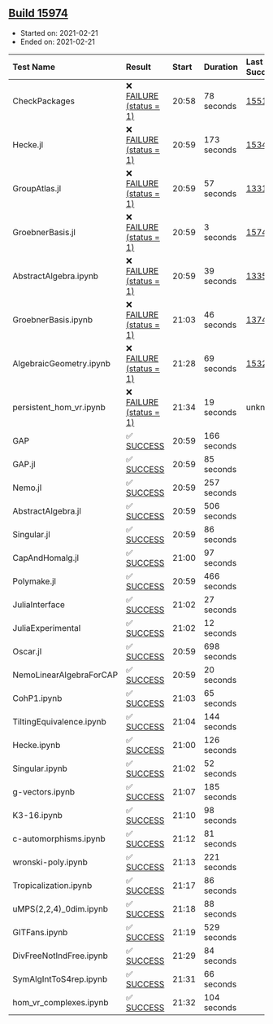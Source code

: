## [Build 15974](https://oscarci.mathematik.uni-kl.de/job/oscar/15974/)

* Started on: 2021-02-21
* Ended on: 2021-02-21

| Test Name    | Result | Start | Duration | Last Success | First Failure |
|:-------------|:-------|:------|:---------|:-------------|:--------------|
| CheckPackages | ❌ [FAILURE (status = 1)](https://oscarci.mathematik.uni-kl.de/job/oscar/15974/artifact/logs/build-15974/CheckPackages.log) | 20:58 | 78 seconds | [15514](https://oscarci.mathematik.uni-kl.de/job/oscar/15514/) | [15515](https://oscarci.mathematik.uni-kl.de/job/oscar/15515/) |
| Hecke.jl | ❌ [FAILURE (status = 1)](https://oscarci.mathematik.uni-kl.de/job/oscar/15974/artifact/logs/build-15974/Hecke.jl.log) | 20:59 | 173 seconds | [15344](https://oscarci.mathematik.uni-kl.de/job/oscar/15344/) | [15348](https://oscarci.mathematik.uni-kl.de/job/oscar/15348/) |
| GroupAtlas.jl | ❌ [FAILURE (status = 1)](https://oscarci.mathematik.uni-kl.de/job/oscar/15974/artifact/logs/build-15974/GroupAtlas.jl.log) | 20:59 | 57 seconds | [13311](https://oscarci.mathematik.uni-kl.de/job/oscar/13311/) | [13312](https://oscarci.mathematik.uni-kl.de/job/oscar/13312/) |
| GroebnerBasis.jl | ❌ [FAILURE (status = 1)](https://oscarci.mathematik.uni-kl.de/job/oscar/15974/artifact/logs/build-15974/GroebnerBasis.jl.log) | 20:59 | 3 seconds | [15745](https://oscarci.mathematik.uni-kl.de/job/oscar/15745/) | [15746](https://oscarci.mathematik.uni-kl.de/job/oscar/15746/) |
| AbstractAlgebra.ipynb | ❌ [FAILURE (status = 1)](https://oscarci.mathematik.uni-kl.de/job/oscar/15974/artifact/logs/build-15974/AbstractAlgebra.ipynb.log) | 20:59 | 39 seconds | [13355](https://oscarci.mathematik.uni-kl.de/job/oscar/13355/) | [13356](https://oscarci.mathematik.uni-kl.de/job/oscar/13356/) |
| GroebnerBasis.ipynb | ❌ [FAILURE (status = 1)](https://oscarci.mathematik.uni-kl.de/job/oscar/15974/artifact/logs/build-15974/GroebnerBasis.ipynb.log) | 21:03 | 46 seconds | [13748](https://oscarci.mathematik.uni-kl.de/job/oscar/13748/) | [13749](https://oscarci.mathematik.uni-kl.de/job/oscar/13749/) |
| AlgebraicGeometry.ipynb | ❌ [FAILURE (status = 1)](https://oscarci.mathematik.uni-kl.de/job/oscar/15974/artifact/logs/build-15974/AlgebraicGeometry.ipynb.log) | 21:28 | 69 seconds | [15322](https://oscarci.mathematik.uni-kl.de/job/oscar/15322/) | [15323](https://oscarci.mathematik.uni-kl.de/job/oscar/15323/) |
| persistent_hom_vr.ipynb | ❌ [FAILURE (status = 1)](https://oscarci.mathematik.uni-kl.de/job/oscar/15974/artifact/logs/build-15974/persistent_hom_vr.ipynb.log) | 21:34 | 19 seconds | unknown | unknown |
| GAP | ✅ [SUCCESS](https://oscarci.mathematik.uni-kl.de/job/oscar/15974/artifact/logs/build-15974/GAP.log) | 20:59 | 166 seconds |  |  |
| GAP.jl | ✅ [SUCCESS](https://oscarci.mathematik.uni-kl.de/job/oscar/15974/artifact/logs/build-15974/GAP.jl.log) | 20:59 | 85 seconds |  |  |
| Nemo.jl | ✅ [SUCCESS](https://oscarci.mathematik.uni-kl.de/job/oscar/15974/artifact/logs/build-15974/Nemo.jl.log) | 20:59 | 257 seconds |  |  |
| AbstractAlgebra.jl | ✅ [SUCCESS](https://oscarci.mathematik.uni-kl.de/job/oscar/15974/artifact/logs/build-15974/AbstractAlgebra.jl.log) | 20:59 | 506 seconds |  |  |
| Singular.jl | ✅ [SUCCESS](https://oscarci.mathematik.uni-kl.de/job/oscar/15974/artifact/logs/build-15974/Singular.jl.log) | 20:59 | 86 seconds |  |  |
| CapAndHomalg.jl | ✅ [SUCCESS](https://oscarci.mathematik.uni-kl.de/job/oscar/15974/artifact/logs/build-15974/CapAndHomalg.jl.log) | 21:00 | 97 seconds |  |  |
| Polymake.jl | ✅ [SUCCESS](https://oscarci.mathematik.uni-kl.de/job/oscar/15974/artifact/logs/build-15974/Polymake.jl.log) | 20:59 | 466 seconds |  |  |
| JuliaInterface | ✅ [SUCCESS](https://oscarci.mathematik.uni-kl.de/job/oscar/15974/artifact/logs/build-15974/JuliaInterface.log) | 21:02 | 27 seconds |  |  |
| JuliaExperimental | ✅ [SUCCESS](https://oscarci.mathematik.uni-kl.de/job/oscar/15974/artifact/logs/build-15974/JuliaExperimental.log) | 21:02 | 12 seconds |  |  |
| Oscar.jl | ✅ [SUCCESS](https://oscarci.mathematik.uni-kl.de/job/oscar/15974/artifact/logs/build-15974/Oscar.jl.log) | 20:59 | 698 seconds |  |  |
| NemoLinearAlgebraForCAP | ✅ [SUCCESS](https://oscarci.mathematik.uni-kl.de/job/oscar/15974/artifact/logs/build-15974/NemoLinearAlgebraForCAP.log) | 20:59 | 20 seconds |  |  |
| CohP1.ipynb | ✅ [SUCCESS](https://oscarci.mathematik.uni-kl.de/job/oscar/15974/artifact/logs/build-15974/CohP1.ipynb.log) | 21:03 | 65 seconds |  |  |
| TiltingEquivalence.ipynb | ✅ [SUCCESS](https://oscarci.mathematik.uni-kl.de/job/oscar/15974/artifact/logs/build-15974/TiltingEquivalence.ipynb.log) | 21:04 | 144 seconds |  |  |
| Hecke.ipynb | ✅ [SUCCESS](https://oscarci.mathematik.uni-kl.de/job/oscar/15974/artifact/logs/build-15974/Hecke.ipynb.log) | 21:00 | 126 seconds |  |  |
| Singular.ipynb | ✅ [SUCCESS](https://oscarci.mathematik.uni-kl.de/job/oscar/15974/artifact/logs/build-15974/Singular.ipynb.log) | 21:02 | 52 seconds |  |  |
| g-vectors.ipynb | ✅ [SUCCESS](https://oscarci.mathematik.uni-kl.de/job/oscar/15974/artifact/logs/build-15974/g-vectors.ipynb.log) | 21:07 | 185 seconds |  |  |
| K3-16.ipynb | ✅ [SUCCESS](https://oscarci.mathematik.uni-kl.de/job/oscar/15974/artifact/logs/build-15974/K3-16.ipynb.log) | 21:10 | 98 seconds |  |  |
| c-automorphisms.ipynb | ✅ [SUCCESS](https://oscarci.mathematik.uni-kl.de/job/oscar/15974/artifact/logs/build-15974/c-automorphisms.ipynb.log) | 21:12 | 81 seconds |  |  |
| wronski-poly.ipynb | ✅ [SUCCESS](https://oscarci.mathematik.uni-kl.de/job/oscar/15974/artifact/logs/build-15974/wronski-poly.ipynb.log) | 21:13 | 221 seconds |  |  |
| Tropicalization.ipynb | ✅ [SUCCESS](https://oscarci.mathematik.uni-kl.de/job/oscar/15974/artifact/logs/build-15974/Tropicalization.ipynb.log) | 21:17 | 86 seconds |  |  |
| uMPS(2,2,4)_0dim.ipynb | ✅ [SUCCESS](https://oscarci.mathematik.uni-kl.de/job/oscar/15974/artifact/logs/build-15974/uMPS-2-2-4-_0dim.ipynb.log) | 21:18 | 88 seconds |  |  |
| GITFans.ipynb | ✅ [SUCCESS](https://oscarci.mathematik.uni-kl.de/job/oscar/15974/artifact/logs/build-15974/GITFans.ipynb.log) | 21:19 | 529 seconds |  |  |
| DivFreeNotIndFree.ipynb | ✅ [SUCCESS](https://oscarci.mathematik.uni-kl.de/job/oscar/15974/artifact/logs/build-15974/DivFreeNotIndFree.ipynb.log) | 21:29 | 84 seconds |  |  |
| SymAlgIntToS4rep.ipynb | ✅ [SUCCESS](https://oscarci.mathematik.uni-kl.de/job/oscar/15974/artifact/logs/build-15974/SymAlgIntToS4rep.ipynb.log) | 21:31 | 66 seconds |  |  |
| hom_vr_complexes.ipynb | ✅ [SUCCESS](https://oscarci.mathematik.uni-kl.de/job/oscar/15974/artifact/logs/build-15974/hom_vr_complexes.ipynb.log) | 21:32 | 104 seconds |  |  |
